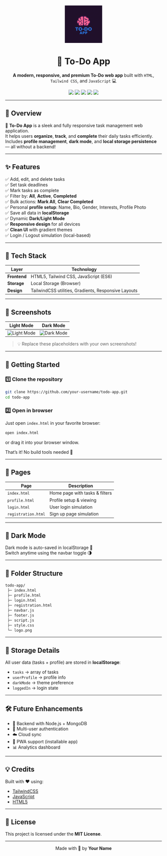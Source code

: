 <p align="center">
  <img src="logo.png" alt="To-Do App Logo" width="120" height="120" />
</p>

<h1 align="center">🧠 To-Do App</h1>

<p align="center">
  <strong>A modern, responsive, and premium To-Do web app</strong>  
  built with <code>HTML</code>, <code>Tailwind CSS</code>, and <code>JavaScript</code> 💻  
</p>

<p align="center">
  <img src="https://img.shields.io/badge/HTML5-orange?logo=html5&logoColor=white" />
  <img src="https://img.shields.io/badge/TailwindCSS-38B2AC?logo=tailwindcss&logoColor=white" />
  <img src="https://img.shields.io/badge/JavaScript-ES6-yellow?logo=javascript&logoColor=black" />
  <img src="https://img.shields.io/badge/Responsive-Yes-success?style=flat-square" />
  <img src="https://img.shields.io/badge/Dark%20Mode-Enabled-purple?style=flat-square" />
</p>

---

## 🌟 Overview

🧠 **To-Do App** is a sleek and fully responsive task management web application.  
It helps users **organize**, **track**, and **complete** their daily tasks efficiently.  
Includes **profile management**, **dark mode**, and **local storage persistence** — all without a backend!

---

## ✨ Features

✅ Add, edit, and delete tasks  
✅ Set task deadlines  
✅ Mark tasks as complete  
✅ Filter by: **All**, **Active**, **Completed**  
✅ Bulk actions: **Mark All**, **Clear Completed**  
✅ Personal **profile setup**: Name, Bio, Gender, Interests, Profile Photo  
✅ Save all data in **localStorage**  
✅ Dynamic **Dark/Light Mode**  
✅ **Responsive design** for all devices  
✅ **Clean UI** with gradient themes  
✅ Login / Logout simulation (local-based)

---

## 🧱 Tech Stack

| Layer | Technology |
|-------|-------------|
| **Frontend** | HTML5, Tailwind CSS, JavaScript (ES6) |
| **Storage** | Local Storage (Browser) |
| **Design** | TailwindCSS utilities, Gradients, Responsive Layouts |

---

## 📱 Screenshots

| Light Mode | Dark Mode |
|-------------|------------|
| ![Light Mode](https://via.placeholder.com/300x200.png?text=Light+Mode) | ![Dark Mode](https://via.placeholder.com/300x200.png?text=Dark+Mode) |

> 💡 Replace these placeholders with your own screenshots!

---

## 🚀 Getting Started

### 1️⃣ Clone the repository
```bash
git clone https://github.com/your-username/todo-app.git
cd todo-app
```

### 2️⃣ Open in browser
Just open `index.html` in your favorite browser:
```bash
open index.html
```
or drag it into your browser window.

That’s it! No build tools needed 🎉

---

## 🧭 Pages

| Page | Description |
|------|-------------|
| `index.html` | Home page with tasks & filters |
| `profile.html` | Profile setup & viewing |
| `login.html` | User login simulation |
| `registration.html` | Sign up page simulation |

---

## 🌙 Dark Mode

Dark mode is auto-saved in localStorage 🌌  
Switch anytime using the navbar toggle 🌗

---

## 📂 Folder Structure
```
todo-app/
 ├─ index.html
 ├─ profile.html
 ├─ login.html
 ├─ registration.html
 ├─ navbar.js
 ├─ footer.js
 ├─ script.js
 ├─ style.css
 └─ logo.png
```

---

## 💾 Storage Details

All user data (tasks + profile) are stored in **localStorage**:
- `tasks` → array of tasks
- `userProfile` → profile info
- `darkMode` → theme preference
- `loggedIn` → login state

---

## 🛠️ Future Enhancements

- 🔗 Backend with Node.js + MongoDB  
- 👥 Multi-user authentication  
- ☁️ Cloud sync  
- 📱 PWA support (installable app)  
- 📊 Analytics dashboard  

---

## 💡 Credits

Built with ❤️ using:
- [TailwindCSS](https://tailwindcss.com/)
- [JavaScript](https://developer.mozilla.org/en-US/docs/Web/JavaScript)
- [HTML5](https://developer.mozilla.org/en-US/docs/Web/Guide/HTML/HTML5)

---

## 📜 License

This project is licensed under the **MIT License**.

---

<p align="center">
  Made with 💙 by <strong>Your Name</strong>  
</p>